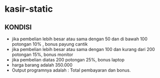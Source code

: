 # kasir-static

## KONDISI

* jika pembelian lebih besar atau sama dengan 50 dan di bawah 100 potongan 10% , bonus payung cantik
* jika pembelian lebih besar atau sama dengan 100 dan kurang dari 200 potongan 15%, bonus monitor
* jika pembelian diatas 200 potongan 25%, bonus laptop
* harga barang adalah 350.000
* Output programnya adalah : Total pembayaran dan bonus.


